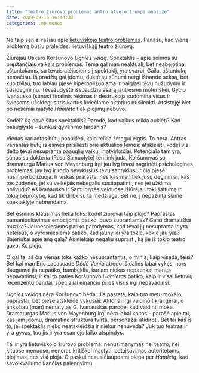 ```yaml
---
title: "Teatro žiūrovo problema: antro atvejo trumpa analizė"
date: 2009-09-16 16:43:38
categories: .mp menas
---
```


Ne taip seniai rašiau apie [lietuviškojo teatro problemas](http://jonaskubilius.mp/blog/teatro-problema-vieno-atvejo-trumpa-analiz). Panašu, kad vieną problemą būsiu praleidęs: lietuviškąjį teatro žiūrovą.

Žiūrėjau Oskaro Koršunovo *Ugnies veidą*. Spektaklis – apie šeimos su bręstančiais vaikais problemas. Tema gal man neaktuali, bet neabejotinai aštuntokams, su tėvais atėjusiems į spektaklį, yra svarbi. Gaila, aštuntokų nemačiau. Iš pradžių gal įdomu, duktė su sūnumi netgi išbando seksą, bet kuo toliau, tuo labiau pjesė hiperbolizuojama ir baigiasi tėvų nužudymu ir susideginimu. Tėvažudystė išspaudžia ašarą jautresnei moteriškei, Gyčio Ivanausko (sūnus) finalinis rėkimas ir destrukcija sudomina visus ir šviesoms užsidegus tris kartus kviečiame aktorius nusilenkti. Atsistoję! Net po neseniai matyto *Hamleto* tiek plojimų nebuvo.

Kodėl? Ką davė šitas spektaklis? Parodė, kad vaikus reikia auklėti? Kad paauglystė – sunkus gyvenimo tarpsnis?

Vienas variantas būtų paauklėti, kaip reikia žmogui elgtis. To nėra. Antras variantas būtų iš esmės prisiliesti prie aktualios temos: atskleisti, kodėl vis dėlto tėvai nesupranta paauglių vaikų, ir atvirkščiai. Potencialo tam yra, sūnus su dukteria (Rasa Samuolytė) ten link juda, Koršunovas su dramaturgu Marius von Mayenburg irgi jau lyg imasi nagrinėti psichologines problemas, jau lyg ir rodo nevykusius tėvų santykius, ir čia pjesė nusihiperbolizuoja. Ir viskas prarasta, nes kas man tiek jūsų deginimai, kas tos žudynės, jei su veikėjais nebegaliu susitapatinti, nes jei užsiima holivudu? Aš Ivanausko ir Samuolytės veiduose įžiūrėjau tokį šaltumą ir tokią beprotybę, kad tik dirbk su ta medžiaga. Bet ne, į nepažinta šiame spektaklyje nebrendama.

Bet esminis klausimas lieka toks: kodėl žiūrovai taip plojo? Paprastas pamanipuliavimas emocijomis patiko, buvo suprantamas? Garsi dramatiška muzika? Jaunesniesiems patiko parodymas, kad tėvai jų nesupranta ir yra neteisūs, o vyresniesiems patiko, kad jaunyliai yra tokie, kokie jau yra? Bajeriukai apie aną galą? Aš niekaip negaliu suprasti, ką jie iš tokio teatro gavo. Ko plojo.

O gal tai aš čia vienas toks kažko nesuprantantis, o minia, kaip visada, teisi? Bet kai man Eric Lacascade *Dėdė Vania* atrodo iš dalies labai vykęs, nors daugumai jis nepatiko, bambekliu, kuriam niekas nepatinka, manęs nepavadinsi, ir kai to paties Koršunovo *Hamletas* patiko, kaip ir visai lietuvių recenzentų bandai, specialiai einančiu prieš visus irgi nepavadinsi.

*Ugnies veidas* nėra Koršunovo bėda. Jis pastatė, kaip tuo metu mokėjo, paprastai, bet pjesę atskleidė vykusiai. Aktoriai irgi vaidino tikrai gerai, o anksčiau (man) nematytas G. Ivanauskas parodė, kad vaidinti moka. Dramaturgas Marius von Mayenburg irgi nėra labai kaltas – parašė apie tai, kas jam įdomu, dramatinė struktūra tvirta, personažai atidirbti. Bet tai kas iš to, jei spektaklis nieko neatskleidžia ir niekur nenuveda? Juk tuo teatras ir yra gyvas, tuo jis ir yra esamojo laiko atspindys.

Tai ir yra lietuviškojo žiūrovo problema: nenusimanymas nei teatro, nei kituose menuose, nenoras kritiškai mąstyti, pataikavimas autoritetams, plojimas, nes visi ploja. O paskui nesusičiaupdami plepa per *Hamletą*, kad savo kvailumo kančias palengvintų.
